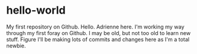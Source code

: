# hello-world
My first repository on Github.
Hello. Adrienne here. I'm working my way through my first foray on Github. I may be old, but not too old to learn new stuff. Figure I'll be making lots of commits and changes here as I'm a total newbie.
